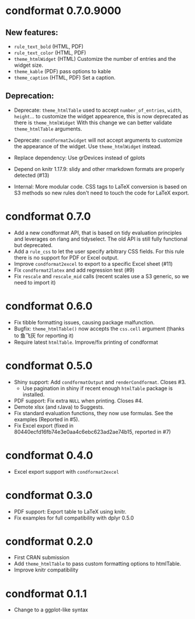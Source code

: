 # condformat 0.7.0.9000

## New features:

* `rule_text_bold` (HTML, PDF)
* `rule_text_color` (HTML, PDF)
* `theme_htmlWidget` (HTML) Customize the number of entries and the widget size.
* `theme_kable` (PDF) pass options to kable
* `theme_caption` (HTML, PDF) Set a caption.

## Deprecation:

* Deprecate: `theme_htmlTable` used to accept `number_of_entries`, `width`, `height`... to
  customize the widget appearence, this is now deprecated as there is `theme_htmlWidget`
  With this change we can better validate `theme_htmlTable` arguments.
* Deprecate: `condformat2widget` will not accept arguments to customize the appearance
  of the widget. Use `theme_htmlWidget` instead.

* Replace dependency: Use grDevices instead of gplots
* Depend on knitr 1.17.9: slidy and other rmarkdown formats are properly detected (#13)

* Internal: More modular code. CSS tags to LaTeX conversion is based on
  S3 methods so new rules don't need to touch the code for LaTeX export.

# condformat 0.7.0

* Add a new condformat API, that is based on tidy evaluation principles and
  leverages on rlang and tidyselect. The old API is still fully functional but
  deprecated.
* Add a `rule_css` to let the user specify arbitrary CSS fields. For this rule
  there is no support for PDF or Excel output.
* Improve `condformat2excel` to export to a specific Excel sheet (#11)
* Fix `condformat2latex` and add regression test (#9)
* Fix `rescale` and `rescale_mid` calls (recent scales use a S3 generic, so we
  need to import it)

# condformat 0.6.0

* Fix tibble formatting issues, causing package malfunction.
* Bugfix: `theme_htmlTable()` now accepts the `css.cell` argument (thanks
  to 鱼飞灰 for reporting it)
* Require latest `htmlTable`. Improve/fix printing of condformat



# condformat 0.5.0

* Shiny support: Add `condformatOutput` and `renderCondformat`. Closes #3.
  - Use pagination in shiny if recent enough `htmlTable` package is installed.
* PDF support: Fix extra `NULL` when printing. Closes #4.
* Demote xlsx (and rJava) to Suggests.
* Fix standard evaluation functions, they now use formulas. See the examples (Reported in #5).
* Fix Excel export (fixed in 80440ecfd16fb74e3e0aa4c6ebc623ad2ae74b15, reported in #7)

# condformat 0.4.0

* Excel export support with `condformat2excel`

# condformat 0.3.0

* PDF support: Export table to LaTeX using knitr.
* Fix examples for full compatibility with dplyr 0.5.0

# condformat 0.2.0

* First CRAN submission
* Add `theme_htmlTable` to pass custom formatting options to htmlTable.
* Improve knitr compatibility

# condformat 0.1.1

* Change to a ggplot-like syntax

